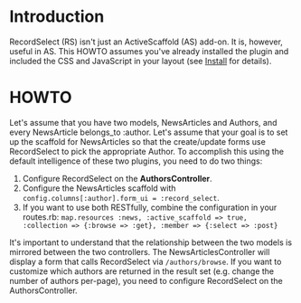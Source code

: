 # Introduction #

RecordSelect (RS) isn't just an ActiveScaffold (AS) add-on. It is, however, useful in AS. This HOWTO assumes you've already installed the plugin and included the CSS and JavaScript in your layout (see [Install](Install.md) for details).

# HOWTO #

Let's assume that you have two models, NewsArticles and Authors, and every NewsArticle belongs\_to :author. Let's assume that your goal is to set up the scaffold for NewsArticles so that the create/update forms use RecordSelect to pick the appropriate Author. To accomplish this using the default intelligence of these two plugins, you need to do two things:

  1. Configure RecordSelect on the **AuthorsController**.
  1. Configure the NewsArticles scaffold with `config.columns[:author].form_ui = :record_select`.
  1. If you want to use both RESTfully, combine the configuration in your routes.rb: `map.resources :news, :active_scaffold => true, :collection => {:browse => :get}, :member => {:select => :post}`

It's important to understand that the relationship between the two models is mirrored between the two controllers. The NewsArticlesController will display a form that calls RecordSelect via `/authors/browse`. If you want to customize which authors are returned in the result set (e.g. change the number of authors per-page), you need to configure RecordSelect on the AuthorsController.
